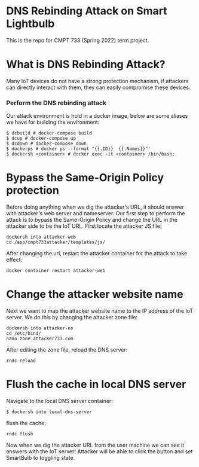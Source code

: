 # DNS Rebinding Attack on Smart Lightbulb

This is the repo for CMPT 733 (Spring 2022) term project.

# What is DNS Rebinding Attack?

Many IoT devices do not have a strong protection mechanism, if attackers can
directly interact with them, they can easily compromise these devices.


### Perform the DNS rebinding attack ###

Our attack environment is hold in a docker image, below are some aliases we have for building the environment: 
~~~
$ dcbuild # docker-compose build
$ dcup # docker-compose up
$ dcdown # docker-compose down
$ dockerps # docker ps --format "{{.ID}}  {{.Names}}"'
$ dockersh <container> # docker exec -it <container> /bin/bash;
~~~

# Bypass the Same-Origin Policy protection
Before doing anything when we dig the attacker's URL, it should answer with attacker's web server and nameserver. Our first step to perform the attack is to bypass the Same-Origin Policy and change the URL in the attacker side to be the IoT URL.
First locate the attacker JS file:
~~~
dockersh into attacker-web
cd /app/cmpt733attacker/templates/js/
~~~
After changing the url, restart the attacker container for the attack to take effect:
~~~
docker container restart attacker-web 
~~~

# Change the attacker website name 
Next we want to map the attacker website name to the IP address of the IoT server.
We do this by changing the attacker zone file:
~~~
dockersh into attacker-ns
cd /etc/bind/
nano zone_attacker733.com
~~~
After editing the zone file, reload the DNS server:
~~~
rndc reload
~~~

# Flush the cache in local DNS server
Navigate to the local DNS server container:
~~~
$ dockersh into local-dns-server
~~~
flush the cache:
~~~
rndc flush
~~~
Now  when we dig the attacker URL from the user machine we can see it answers with the IoT server! Attacker will be able to click the button and set SmartBulb to toggling state.




